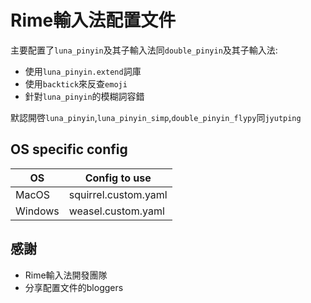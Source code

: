 # Rime輸入法配置文件

主要配置了`luna_pinyin`及其子輸入法同`double_pinyin`及其子輸入法:

- 使用`luna_pinyin.extend`詞庫
- 使用`backtick`來反查`emoji`
- 針對`luna_pinyin`的模糊詞容錯

默認開啓`luna_pinyin`,`luna_pinyin_simp`,`double_pinyin_flypy`同`jyutping`

## OS specific config

OS | Config to use
--- | ---
MacOS | squirrel.custom.yaml
Windows | weasel.custom.yaml

## 感謝

- Rime輸入法開發團隊
- 分享配置文件的bloggers
